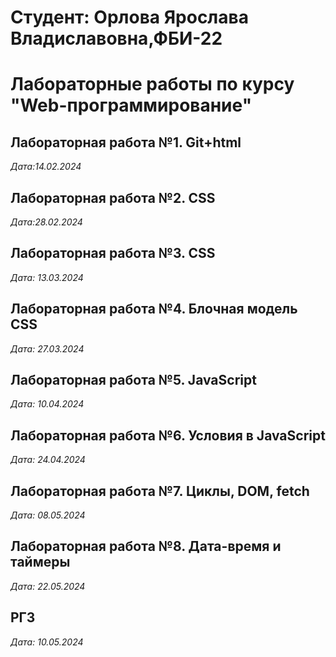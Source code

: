 # Студент: Орлова Ярослава Владиславовна,ФБИ-22

# Лабораторные работы по курсу "Web-программирование"

## Лабораторная работа №1. Git+html

*Дата:14.02.2024*

## Лабораторная работа №2. CSS

*Дата:28.02.2024*

## Лабораторная работа №3. CSS

*Дата: 13.03.2024*

## Лабораторная работа №4. Блочная модель CSS

*Дата: 27.03.2024*

## Лабораторная работа №5. JavaScript

*Дата: 10.04.2024*

## Лабораторная работа №6. Условия в JavaScript

*Дата: 24.04.2024*

## Лабораторная работа №7. Циклы, DOM, fetch

*Дата: 08.05.2024*

## Лабораторная работа №8. Дата-время и таймеры

*Дата: 22.05.2024*

## РГЗ

*Дата: 10.05.2024*


